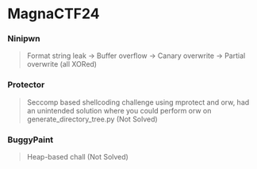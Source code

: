 MagnaCTF24
=======

<h3> Ninipwn </h3>

> Format string leak -> Buffer overflow -> Canary overwrite -> Partial overwrite (all XORed)

<h3> Protector </h3>

> Seccomp based shellcoding challenge using mprotect and orw, had an unintended solution where you could perform orw on generate_directory_tree.py (Not Solved)

<h3> BuggyPaint </h3>

> Heap-based chall (Not Solved) 
